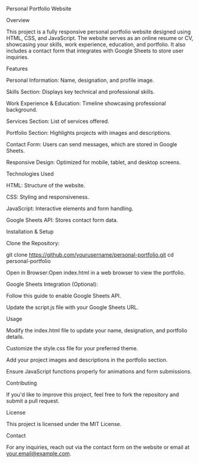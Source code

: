 Personal Portfolio Website

Overview

This project is a fully responsive personal portfolio website designed using HTML, CSS, and JavaScript. The website serves as an online resume or CV, showcasing your skills, work experience, education, and portfolio. It also includes a contact form that integrates with Google Sheets to store user inquiries.

Features

Personal Information: Name, designation, and profile image.

Skills Section: Displays key technical and professional skills.

Work Experience & Education: Timeline showcasing professional background.

Services Section: List of services offered.

Portfolio Section: Highlights projects with images and descriptions.

Contact Form: Users can send messages, which are stored in Google Sheets.

Responsive Design: Optimized for mobile, tablet, and desktop screens.

Technologies Used

HTML: Structure of the website.

CSS: Styling and responsiveness.

JavaScript: Interactive elements and form handling.

Google Sheets API: Stores contact form data.

Installation & Setup

Clone the Repository:

git clone https://github.com/yourusername/personal-portfolio.git
cd personal-portfolio

Open in Browser:Open index.html in a web browser to view the portfolio.

Google Sheets Integration (Optional):

Follow this guide to enable Google Sheets API.

Update the script.js file with your Google Sheets URL.

Usage

Modify the index.html file to update your name, designation, and portfolio details.

Customize the style.css file for your preferred theme.

Add your project images and descriptions in the portfolio section.

Ensure JavaScript functions properly for animations and form submissions.

Contributing

If you'd like to improve this project, feel free to fork the repository and submit a pull request.

License

This project is licensed under the MIT License.

Contact

For any inquiries, reach out via the contact form on the website or email at your.email@example.com.

